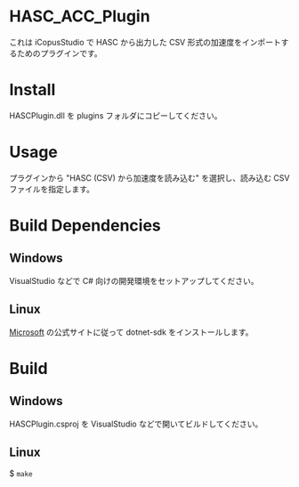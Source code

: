 # HASC_ACC_Plugin

これは iCopusStudio で HASC から出力した CSV 形式の加速度をインポートするためのプラグインです。


# Install

HASCPlugin.dll を plugins フォルダにコピーしてください。


# Usage

プラグインから "HASC (CSV) から加速度を読み込む" を選択し、読み込む CSV ファイルを指定します。


# Build Dependencies

## Windows

VisualStudio などで C# 向けの開発環境をセットアップしてください。


## Linux

[Microsoft](https://docs.microsoft.com/ja-jp/dotnet/core/install/linux-ubuntu) の公式サイトに従って dotnet-sdk をインストールします。


# Build

## Windows

HASCPlugin.csproj を VisualStudio などで開いてビルドしてください。


## Linux

$ `make`
